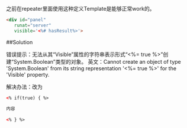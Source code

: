 ﻿之前在repeater里面使用这种定义Template是能够正常work的。

```aspx 
<div id="panel"
   runat="server"
   visible='<%# hasResult%>'>
 ```

##Solution

错误提示：无法从其“Visible”属性的字符串表示形式“<%= true %>”创建“System.Boolean”类型的对象。
英文：Cannot create an object of type 'System.Boolean' from its string representation '<%= true %>'
 for the 'Visible' property.

解决办法：改为

```aspx
<% if(true) { %>
 
内容
 
<% } %>
```